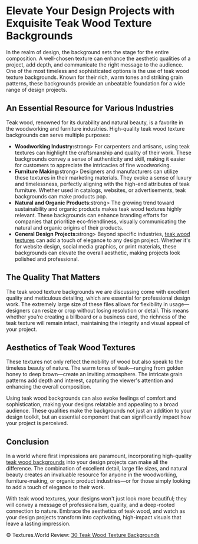 <h1>Elevate Your Design Projects with Exquisite Teak Wood Texture Backgrounds</h1>
In the realm of design, the background sets the stage for the entire composition. A well-chosen texture can enhance the aesthetic qualities of a project, add depth, and communicate the right message to the audience. One of the most timeless and sophisticated options is the use of teak wood texture backgrounds. Known for their rich, warm tones and striking grain patterns, these backgrounds provide an unbeatable foundation for a wide range of design projects.

<h2>An Essential Resource for Various Industries</h2>
Teak wood, renowned for its durability and natural beauty, is a favorite in the woodworking and furniture industries. High-quality teak wood texture backgrounds can serve multiple purposes:
<ul>
<li><strong>Woodworking Industry:</strong>strong> For carpenters and artisans, using teak textures can highlight the craftsmanship and quality of their work. These backgrounds convey a sense of authenticity and skill, making it easier for customers to appreciate the intricacies of fine woodworking.</li>

<li><strong>Furniture Making:</strong>strong> Designers and manufacturers can utilize these textures in their marketing materials. They evoke a sense of luxury and timelessness, perfectly aligning with the high-end attributes of teak furniture. Whether used in catalogs, websites, or advertisements, teak backgrounds can make products pop.</li>

<li><strong>Natural and Organic Products:</strong>strong> The growing trend toward sustainability and organic products makes teak wood textures highly relevant. These backgrounds can enhance branding efforts for companies that prioritize eco-friendliness, visually communicating the natural and organic origins of their products.</li>

<li><strong>General Design Projects:</strong>strong> Beyond specific industries, <a href="https://textures.world/wood/30-teak-wood-texture-backgrounds">teak wood textures</a> can add a touch of elegance to any design project. Whether it's for website design, social media graphics, or print materials, these backgrounds can elevate the overall aesthetic, making projects look polished and professional.</li>
</ul>

<h2>The Quality That Matters</h2>
The teak wood texture backgrounds we are discussing come with excellent quality and meticulous detailing, which are essential for professional design work. The extremely large size of these files allows for flexibility in usage—designers can resize or crop without losing resolution or detail. This means whether you're creating a billboard or a business card, the richness of the teak texture will remain intact, maintaining the integrity and visual appeal of your project.

<h2>Aesthetics of Teak Wood Textures</h2>
These textures not only reflect the nobility of wood but also speak to the timeless beauty of nature. The warm tones of teak—ranging from golden honey to deep brown—create an inviting atmosphere. The intricate grain patterns add depth and interest, capturing the viewer's attention and enhancing the overall composition.

Using teak wood backgrounds can also evoke feelings of comfort and sophistication, making your designs relatable and appealing to a broad audience. These qualities make the backgrounds not just an addition to your design toolkit, but an essential component that can significantly impact how your project is perceived.

<h2>Conclusion</h2>
In a world where first impressions are paramount, incorporating high-quality <a href="https://textures.world/wood/30-teak-wood-texture-backgrounds">teak wood backgrounds</a> into your design projects can make all the difference. The combination of excellent detail, large file sizes, and natural beauty creates an invaluable resource for anyone in the woodworking, furniture-making, or organic product industries—or for those simply looking to add a touch of elegance to their work.

With teak wood textures, your designs won't just look more beautiful; they will convey a message of professionalism, quality, and a deep-rooted connection to nature. Embrace the aesthetics of teak wood, and watch as your design projects transform into captivating, high-impact visuals that leave a lasting impression.

© Textures.World Review: <a href="https://textures.world/wood/30-teak-wood-texture-backgrounds">30 Teak Wood Texture Backgrounds</a>
